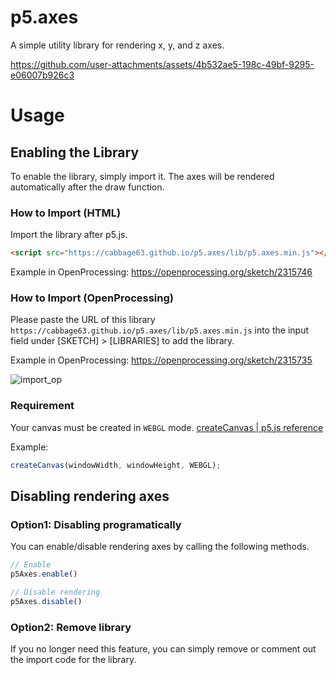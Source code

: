 # p5.axes

A simple utility library for rendering x, y, and z axes.

https://github.com/user-attachments/assets/4b532ae5-198c-49bf-9295-e06007b926c3

# Usage

## Enabling the Library

To enable the library, simply import it. The axes will be rendered automatically after the draw function.

### How to Import (HTML)

Import the library after p5.js.

```html
<script src="https://cabbage63.github.io/p5.axes/lib/p5.axes.min.js"></script>
```

Example in OpenProcessing: https://openprocessing.org/sketch/2315746

### How to Import (OpenProcessing)
Please paste the URL of this library `https://cabbage63.github.io/p5.axes/lib/p5.axes.min.js` into the input field under [SKETCH] > [LIBRARIES] to add the library.

Example in OpenProcessing: https://openprocessing.org/sketch/2315735

![import_op](https://github.com/user-attachments/assets/5527ce83-cd2d-43db-8911-a0a6fb40020b)

### Requirement

Your canvas must be created in `WEBGL` mode.
[createCanvas | p5.js reference](https://p5js.org/reference/p5/createCanvas/)

Example:

```js
createCanvas(windowWidth, windowHeight, WEBGL);
```

## Disabling rendering axes 
### Option1: Disabling programatically
You can enable/disable rendering axes by calling the following methods.

``` js
// Enable
p5Axes.enable()

// Disable rendering
p5Axes.disable()
```

### Option2: Remove library
If you no longer need this feature, you can simply remove or comment out the import code for the library.
